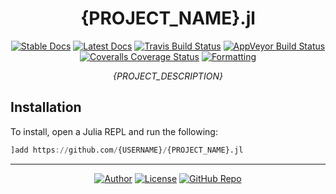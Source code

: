 <div align="center">

# {PROJECT_NAME}.jl

[![Stable Docs](https://img.shields.io/badge/docs-stable-blue.svg?style=flat-square)](https://{USERNAME}.github.io/{PROJECT_NAME}.jl/stable)
[![Latest Docs](https://img.shields.io/badge/docs-latest-blue.svg?style=flat-square)](https://{USERNAME}.github.io/{PROJECT_NAME}.jl/latest)
[![Travis Build Status](https://img.shields.io/travis/{USERNAME}/{PROJECTNAME}.svg?style=flat-square)](https://travis-ci.org/{USERNAME}/{PROJECTNAME})
[![AppVeyor Build Status](https://img.shields.io/appveyor/ci/{USERNAME}/{PROJECTNAME}?style=flat-square)](https://ci.appveyor.com/project/{USERNAME}/{PROJECTNAME})
[![Coveralls Coverage Status](https://img.shields.io/coveralls/github/{USERNAME}/{PROJECT_NAME}?style=flat-square)](https://coveralls.io/github/{USERNAME}/{PROJECT_NAME})
[![Formatting](https://img.shields.io/badge/format-tab%204%20margin%2096-888)](https://github.com/domluna/JuliaFormatter.jl)

_{PROJECT_DESCRIPTION}_

</div>

## Installation

To install, open a Julia REPL and run the following:

```julia
]add https://github.com/{USERNAME}/{PROJECT_NAME}.jl
```

---
<div align="center">

[![Author](https://img.shields.io/badge/Author-{USERNAME}-blue?style=for-the-badge)](https://github.com/{USERNAME})
[![License](https://img.shields.io/badge/(UN)-LICENSE-lightgray?style=for-the-badge)](UNLICENSE)
[![GitHub Repo](https://img.shields.io/badge/repo-GitHub-black?style=for-the-badge)](https://github.com/{USERNAME}/{PROJECT_NAME}.jl)

</div>
